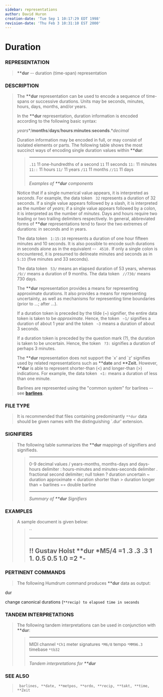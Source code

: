 ```yaml
---
sidebar: representations
author: David Huron
creation-date: 'Tue Sep 1 10:17:29 EDT 1998'
revision-date: 'Thu Feb 3 10:31:10 EST 2000'
---
```



Duration
===================================

### REPRESENTATION

> **\*\*dur** \-- duration (time-span) representation

### DESCRIPTION

> The **\*\*dur** representation can be used to encode a sequence of
> time-spans or successive durations. Units may be seconds, minutes,
> hours, days, months, and/or years.
>
> In the **\*\*dur** representation, duration information is encoded
> according to the following basic syntax:
>
> *years**/**months**/**days**/**hours**:**minutes**:**seconds**.**decimal*
>
> Duration information may be encoded in full, or may consist of
> isolated elements or parts. The following table shows the most
> succinct ways of encoding single duration values within **\*\*dur**:
>
> >   -------- -------------------------------
> >   `.11`    11 one-hundredths of a second
> >   `11`     11 seconds
> >   `11:`    11 minutes
> >   `11::`   11 hours
> >   `11/`    11 years
> >   `/11`    11 months
> >   `//11`   11 days
> >   -------- -------------------------------
> >
> > *Examples of **\*\*dur** components*
>
> Notice that if a single numerical value appears, it is interpreted as
> *seconds*. For example, the data token ` 32` represents a duration of
> 32 seconds. If a single value appears followed by a slash, it is
> interpreted as the number of *years*; if a single value appears
> followed by a colon, it is interpreted as the number of *minutes*.
> Days and hours require two leading or two trailing delimiters
> respectively. In general, abbreviated forms of **\*\*dur**
> representations tend to favor the two extremes of durations: in
> seconds and in years.
>
> The data token ` 1:15:10` represents a duration of one hour fifteen
> minutes and 10 seconds. It is also possible to encode such durations
> in seconds alone as in the equivalent \-- ` 4510.` If only a single
> colon is encountered, it is presumed to delineate minutes and seconds
> as in ` 5:33` (five minutes and 33 seconds).
>
> The data token ` 53/` means an elapsed duration of 53 years, whereas
> ` /9//` means a duration of 9 months. The data token ` //730/` means
> 730 days.
>
> The **\*\*dur** representation provides a means for representing
> approximate durations. It also provides a means for representing
> uncertainty, as well as mechanisms for representing time boundaries
> (prior to \...; after \...).
>
> If a duration token is preceded by the tilde (\~) signifier, the
> entire data token is taken to be *approximate.* Hence, the token
> ` ~1/` signifies a duration of about 1 year and the token ` ~3` means
> a duration of about 3 seconds.
>
> If a duration token is preceded by the question mark (?), the duration
> is taken to be uncertain. Hence, the token ` ?3:` signifies a duration
> of perhaps 3 minutes.
>
> The **\*\*dur** representation does not support the \`x\' and \`z\'
> signifies used by related representations such as **\*\*date** and
> **\*\*Zeit.** However, **\*\*dur** is able to represent shorter-than
> (\<) and longer-than (\>) indications. For example, the data token
> ` <1:` means a duration of less than one minute.
>
> Barlines are represented using the \"common system\" for barlines \--
> see [**barlines**](barlines.rep.html).

### FILE TYPE

> It is recommended that files containing predominantly `**dur` data
> should be given names with the distinguishing \`.dur\' extension.

### SIGNIFIERS

> The following table summarizes the **\*\*dur** mappings of signifiers
> and signifieds.
>
> >   ----- ----------------------------------------------------
> >   0-9   decimal values
> >   /     years-months, months-days and days-hours delimiter
> >   :     hours-minutes and minutes-seconds delimiter
> >   .     fractional second delimiter; null token
> >   ?     duration uncertain
> >   \~    duration approximate
> >   \<    duration shorter than
> >   \>    duration longer than
> >   =     barlines
> >   ==    double barline
> >   ----- ----------------------------------------------------
> >
> > *Summary of **\*\*dur** Signifiers*

### EXAMPLES

> A sample document is given below:
>
> > ``
> >
> >   -----------------
> >   !! Gustav Holst
> >   \*\*dur
> >   \*M5/4
> >   =1
> >   .3
> >   .3
> >   .3
> >   1
> >   1.
> >   0.5
> >   0.5
> >   1.0
> >   =2
> >   \*-
> >   -----------------
> >
### PERTINENT COMMANDS

> The following Humdrum command produces **\*\*dur** data as output:
>
<span class="tool">dur</span>

change canonical durations (`**recip) to elapsed time in seconds   `

### TANDEM INTERPRETATIONS

> The following tandem interpretations can be used in conjunction with
> **\*\*dur**:
>
> >   ------------------ -----------
> >   MIDI channel       `*Ch1`
> >   meter signatures   `*M6/8`
> >   tempo              `*MM96.3`
> >   timebase           `*tb32`
> >   ------------------ -----------
> >
> > *Tandem interpretations for **\*\*dur***

### SEE ALSO

> ` barlines, **date, **metpos, **ordo, **recip, **takt, **time, **Zeit`


